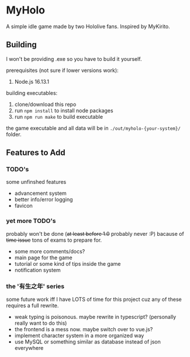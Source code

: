 # MyHolo

A simple idle game made by two Hololive fans. Inspired by MyKirito.

## Building

I won't be providing .exe so you have to build it yourself.

prerequisites (not sure if lower versions work):

1. Node.js 16.13.1

building executables:

1. clone/download this repo
2. run `npm install` to install node packages
3. run `npm run make` to build executable

the game executable and all data will be in `./out/myholo-{your-system}/` folder.

## Features to Add

### TODO's

some unfinshed features

- advancement system
- better info/error logging
- favicon

### yet more TODO's

probably won't be done (~~at least before 1.0~~ probably never :P) bacause of ~~time issue~~ tons of exams to prepare for.

- some more comments/docs?
- main page for the game
- tutorial or some kind of tips inside the game
- notification system

### the '有生之年' series

some future work iff I have LOTS of time for this project cuz any of these requires a full rewrite.

- weak typing is poisonous. maybe rewrite in typescript? (personally really want to do this)
- the frontend is a mess now. maybe switch over to vue.js?
- implement character system in a more organized way
- use MySQL or something similar as database instead of json everywhere
